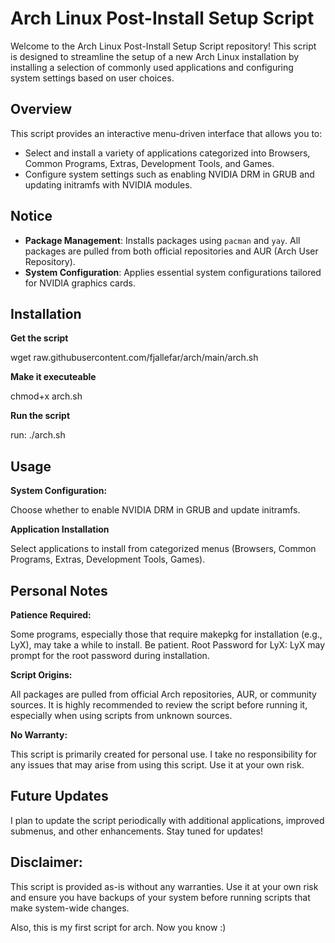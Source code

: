 # Arch Linux Post-Install Setup Script

Welcome to the Arch Linux Post-Install Setup Script repository! 
This script is designed to streamline the setup of a new Arch Linux installation by installing a selection of commonly used applications and configuring system settings based on user choices.

## Overview

This script provides an interactive menu-driven interface that allows you to:
- Select and install a variety of applications categorized into Browsers, Common Programs, Extras, Development Tools, and Games.
- Configure system settings such as enabling NVIDIA DRM in GRUB and updating initramfs with NVIDIA modules.

## Notice

- **Package Management**: Installs packages using `pacman` and `yay`. All packages are pulled from both official repositories and AUR (Arch User Repository).
- **System Configuration**: Applies essential system configurations tailored for NVIDIA graphics cards.

## Installation

**Get the script**

wget raw.githubusercontent.com/fjallefar/arch/main/arch.sh


**Make it executeable**

chmod+x arch.sh


**Run the script**

run: ./arch.sh





## Usage

**System Configuration:** 

Choose whether to enable NVIDIA DRM in GRUB and update initramfs.

**Application Installation** 

Select applications to install from categorized menus (Browsers, Common Programs, Extras, Development Tools, Games).



## Personal Notes

**Patience Required:** 

Some programs, especially those that require makepkg for installation (e.g., LyX), may take a while to install. Be patient.
Root Password for LyX: LyX may prompt for the root password during installation.


**Script Origins:** 

All packages are pulled from official Arch repositories, AUR, or community sources. It is highly recommended to review the script before running it, especially when using scripts from unknown sources.


**No Warranty:** 

This script is primarily created for personal use. I take no responsibility for any issues that may arise from using this script. Use it at your own risk.



## Future Updates

I plan to update the script periodically with additional applications, improved submenus, and other enhancements. Stay tuned for updates!



## Disclaimer: 

This script is provided as-is without any warranties. Use it at your own risk and ensure you have backups of your system before running scripts that make system-wide changes.

Also, this is my first script for arch. Now you know :)
